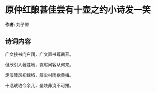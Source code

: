 # 原仲红酿甚佳尝有十壶之约小诗发一笑

**作者**: 刘子翚

## 诗词内容

广文挟书门户闭，广文置书尊罍开。

但欣引人著胜地，岂暇问客从何来。

走浪畦风初绿稻，屑尘村雨欲黄梅。

十泓琥珀今余几，垒块非浇不可摧。

